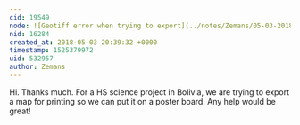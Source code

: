 ```yaml
---
cid: 19549
node: ![Geotiff error when trying to export](../notes/Zemans/05-03-2018/geotiff-error-when-trying-to-export)
nid: 16284
created_at: 2018-05-03 20:39:32 +0000
timestamp: 1525379972
uid: 532957
author: Zemans
---
```


Hi. Thanks much. For a HS science project in Bolivia, we are trying to export a map for printing so we can put it on a poster board. Any help would be great!